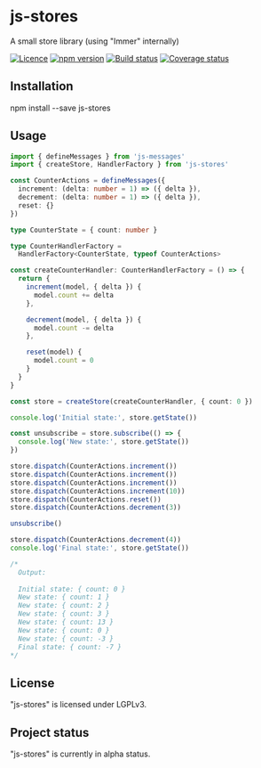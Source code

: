 # js-stores

A small store library (using "Immer" internally)

[![Licence](https://img.shields.io/badge/licence-LGPLv3-blue.svg?style=flat)](https://github.com/js-works/js-stores/blob/master/LICENSE)
[![npm version](https://img.shields.io/npm/v/js-stores.svg?style=flat)](https://www.npmjs.com/package/js-stores)
[![Build status](https://travis-ci.com/js-works/js-stores.svg)](https://travis-ci.org/js-works/js-stores)
[![Coverage status](https://coveralls.io/repos/github/js-works/js-stores/badge.svg?branch=master)](https://coveralls.io/github/js-works/js-stores?branch=master)

## Installation

npm install --save js-stores

## Usage
```ts
import { defineMessages } from 'js-messages'
import { createStore, HandlerFactory } from 'js-stores'

const CounterActions = defineMessages({
  increment: (delta: number = 1) => ({ delta }),
  decrement: (delta: number = 1) => ({ delta }),
  reset: {}
})

type CounterState = { count: number }

type CounterHandlerFactory =
  HandlerFactory<CounterState, typeof CounterActions>

const createCounterHandler: CounterHandlerFactory = () => {
  return {
    increment(model, { delta }) {
      model.count += delta
    },

    decrement(model, { delta }) {
      model.count -= delta
    },

    reset(model) {
      model.count = 0
    }
  }
}

const store = createStore(createCounterHandler, { count: 0 })

console.log('Initial state:', store.getState())

const unsubscribe = store.subscribe(() => {
  console.log('New state:', store.getState())
})

store.dispatch(CounterActions.increment())
store.dispatch(CounterActions.increment())
store.dispatch(CounterActions.increment())
store.dispatch(CounterActions.increment(10))
store.dispatch(CounterActions.reset())
store.dispatch(CounterActions.decrement(3))

unsubscribe()

store.dispatch(CounterActions.decrement(4))
console.log('Final state:', store.getState())

/*
  Output:
  
  Initial state: { count: 0 }
  New state: { count: 1 }
  New state: { count: 2 }
  New state: { count: 3 }
  New state: { count: 13 }
  New state: { count: 0 }
  New state: { count: -3 }
  Final state: { count: -7 }  
*/
```

## License

"js-stores" is licensed under LGPLv3.

## Project status

"js-stores" is currently in alpha status.
